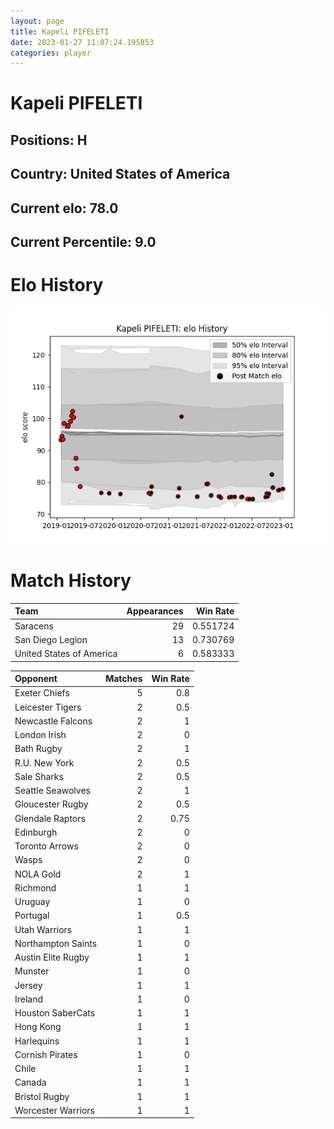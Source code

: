 ```yaml
---  
layout: page  
title: Kapeli PIFELETI  
date: 2023-01-27 11:07:24.195853  
categories: player  
---
```

# Kapeli PIFELETI

## Positions: H

## Country: United States of America

## Current elo: 78.0

## Current Percentile: 9.0

# Elo History


![elo history](history_KapeliPIFELETI.png)
# Match History


| Team                     |   Appearances |   Win Rate |
|:-------------------------|--------------:|-----------:|
| Saracens                 |            29 |   0.551724 |
| San Diego Legion         |            13 |   0.730769 |
| United States of America |             6 |   0.583333 |

| Opponent           |   Matches |   Win Rate |
|:-------------------|----------:|-----------:|
| Exeter Chiefs      |         5 |       0.8  |
| Leicester Tigers   |         2 |       0.5  |
| Newcastle Falcons  |         2 |       1    |
| London Irish       |         2 |       0    |
| Bath Rugby         |         2 |       1    |
| R.U. New York      |         2 |       0.5  |
| Sale Sharks        |         2 |       0.5  |
| Seattle Seawolves  |         2 |       1    |
| Gloucester Rugby   |         2 |       0.5  |
| Glendale Raptors   |         2 |       0.75 |
| Edinburgh          |         2 |       0    |
| Toronto Arrows     |         2 |       0    |
| Wasps              |         2 |       0    |
| NOLA Gold          |         2 |       1    |
| Richmond           |         1 |       1    |
| Uruguay            |         1 |       0    |
| Portugal           |         1 |       0.5  |
| Utah Warriors      |         1 |       1    |
| Northampton Saints |         1 |       0    |
| Austin Elite Rugby |         1 |       1    |
| Munster            |         1 |       0    |
| Jersey             |         1 |       1    |
| Ireland            |         1 |       0    |
| Houston SaberCats  |         1 |       1    |
| Hong Kong          |         1 |       1    |
| Harlequins         |         1 |       1    |
| Cornish Pirates    |         1 |       0    |
| Chile              |         1 |       1    |
| Canada             |         1 |       1    |
| Bristol Rugby      |         1 |       1    |
| Worcester Warriors |         1 |       1    |
